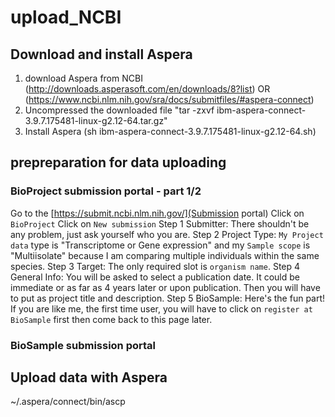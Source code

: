 # upload_NCBI
## Download and install Aspera
   1. download Aspera from NCBI (http://downloads.asperasoft.com/en/downloads/8?list) OR 
                                (https://www.ncbi.nlm.nih.gov/sra/docs/submitfiles/#aspera-connect)
   2. Uncompressed the downloaded file "tar -zxvf ibm-aspera-connect-3.9.7.175481-linux-g2.12-64.tar.gz"
   3. Install Aspera (sh ibm-aspera-connect-3.9.7.175481-linux-g2.12-64.sh)
## prepreparation for data uploading
### BioProject submission portal - part 1/2
Go to the [https://submit.ncbi.nlm.nih.gov/](Submission portal)
Click on `BioProject`
Click on `New submission`
Step 1 Submitter: There shouldn't be any problem, just ask yourself who you are.
Step 2 Project Type: `My Project data` type is "Transcriptome or Gene expression" and my `Sample scope` is "Multiisolate" because I am comparing multiple individuals within the same species.
Step 3 Target: The only required slot is `organism name`.
Step 4 General Info: You will be asked to select a publication date. It could be immediate or as far as 4 years later or upon publication. Then you will have to put as project title and description.
Step 5 BioSample: Here's the fun part! If you are like me, the first time user, you will have to click on `register at BioSample` first then come back to this page later.

### BioSample submission portal

## Upload data with Aspera
~/.aspera/connect/bin/ascp
